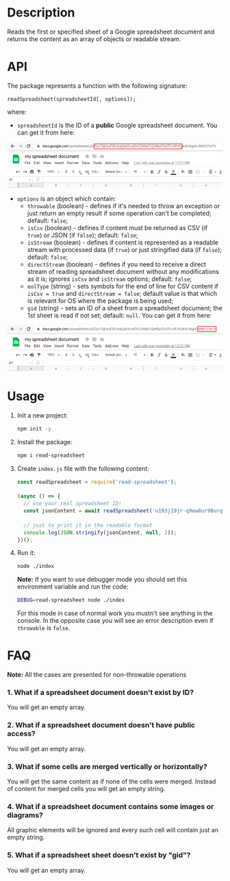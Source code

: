 # Description

Reads the first or specified sheet of a Google spreadsheet document and returns the content as an array of objects or readable stream.

# API

The package represents a function with the following signature:
```
readSpreadsheet(spreadsheetId[, options]);
```
where:
- `spreadsheetId` is the ID of a **public** Google spreadsheet document. You can get it from here:

![screenshot of spreadsheetId](docs/screenshot1.png)

- `options` is an object which contain:
  - `throwable` (boolean) - defines if it's needed to throw an exception or just return an empty result if some operation can't be completed; default: `false`;
  - `isCsv` (boolean) - defines if content must be returned as CSV (if `true`) or JSON (if `false`); default: `false`;
  - `isStream` (boolean) - defines if content is represented as a readable stream with processed data (if `true`) or just stringified data (if `false`); default: `false`;
  - `directStream` (boolean) - defines if you need to receive a direct stream of reading spreadsheet document without any modifications as it is; ignores `isCsv` and `isStream` options; default: `false`;
  - `eolType` (string) - sets symbols for the end of line for CSV content if `isCsv = true` and `directStream = false`; default value is that which is relevant for OS where the package is being used;
  - `gid` (string) - sets an ID of a sheet from a spreadsheet document; the 1st sheet is read if not set; default: `null`. You can get it from here:

![screenshot of gid](docs/screenshot2.png)

# Usage

1. Init a new project:
   ```bash
   npm init -y
   ```

2. Install the package:
   ```bash
   npm i read-spreadsheet
   ```

3. Create `index.js` file with the following content: 
   ```javascript
   const readSpreadsheet = require('read-spreadsheet');
   
   (async () => {
     // use your real spreadsheet ID!
     const jsonContent = await readSpreadsheet('u193j19jr-q9ew8ur98urq-32uruwr1h2k3h1k');
   
     // just to print it in the readable format
     console.log(JSON.stringify(jsonContent, null, 2));
   })();
   ```  

4. Run it:
   ```bash
   node ./index
   ```
   **Note:** If you want to use debugger mode you should set this environment variable and run the code:
   ```bash
   DEBUG=read-spreadsheet node ./index
   ```
   For this mode in case of normal work you mustn't see anything in the console. In the opposite case you will see an error description even if `throwable` is `false`.

# FAQ

**Note:** All the cases are presented for non-throwable operations

### 1. What if a spreadsheet document doesn't exist by ID?
You will get an empty array.

### 2. What if a spreadsheet document doesn't have public access?
You will get an empty array.

### 3. What if some cells are merged vertically or horizontally?
You will get the same content as if none of the cells were merged. Instead of content for merged cells you will get an empty string. 

### 4. What if a spreadsheet document contains some images or diagrams?
All graphic elements will be ignored and every such cell will contain just an empty string. 

### 5. What if a spreadsheet sheet doesn't exist by "gid"?
You will get an empty array.

